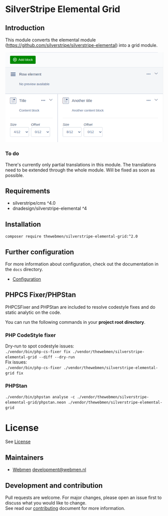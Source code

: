 # SilverStripe Elemental Grid

## Introduction

This module converts the elemental module (https://github.com/silverstripe/silverstripe-elemental) into a grid module.

![Overview](docs/images/screen01.png)
### To do
There's currently only partial translations in this module. The translations need to be extended through the whole module. Will be fixed as soon as possible.

## Requirements
* silverstripe/cms ^4.0
* dnadesign/silverstripe-elemental ^4

## Installation
```
composer require thewebmen/silverstripe-elemental-grid:^2.0
```

## Further configuration
For more information about configuration, check out the documentation in the `docs` directory.

* [Configuration](docs/configuration.md)

## PHPCS Fixer/PHPStan
PHPCSFixer and PHPStan are included to resolve codestyle fixes and do static analytic on the code.

You can run the following commands in your **project root directory**.

### PHP CodeStyle fixer
Dry-run to spot codestyle issues:\
`./vendor/bin/php-cs-fixer fix ./vendor/thewebmen/silverstripe-elemental-grid --diff --dry-run`\
Fix issues:\
`./vendor/bin/php-cs-fixer ./vendor/thewebmen/silverstripe-elemental-grid fix`

### PHPStan
`./vendor/bin/phpstan analyse -c ./vendor/thewebmen/silverstripe-elemental-grid/phpstan.neon ./vendor/thewebmen/silverstripe-elemental-grid`

# License
See [License](LICENSE)

## Maintainers
* [Webmen](https://www.webmen.nl/) <development@webmen.nl>

## Development and contribution
Pull requests are welcome. For major changes, please open an issue first to discuss what you would like to change.\
See read our [contributing](CONTRIBUTING.md) document for more information.
